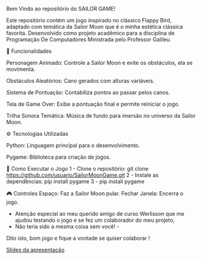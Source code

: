 Bem Vindo ao repositório do SAILOR GAME!

Este repositório contém um jogo inspirado no clássico Flappy Bird, adaptado com temática da Sailor Moon que é o minha estética clássica favorita. 
Desenvolvido como projeto acadêmico para a disciplina de Programação De Computadores Ministrada pelo Professor Galileu.

📌 Funcionalidades

Personagem Animado: Controle a Sailor Moon e evite os obstáculos, ela se movimenta.

Obstáculos Aleatórios: Cano gerados com alturas variáveis.

Sistema de Pontuação: Contabiliza pontos ao passar pelos canos.

Tela de Game Over: Exibe a pontuação final e permite reiniciar o jogo.

Trilha Sonora Temática: Música de fundo para imersão no universo da Sailor Moon.

⚙️ Tecnologias Utilizadas

Python: Linguagem principal para o desenvolvimento.

Pygame: Biblioteca para criação de jogos.

🚀 Como Executar o Jogo
1 - Clone o repositório: git clone https://github.com/usuario/SailorMoonGame.git
2 - Instale as dependências: pip install pygame
3 - pip install pygame

🎮 Controles
Espaço: Faz a Sailor Moon pular.
Fechar Janela: Encerra o jogo.

- Atenção especial ao meu querido amigo de curso Werlisson que me ajudou testando o jogo e se fez um colaborador do meu projeto,
- Não teria sido a mesma coisa sem você! -

  
Dito isto, bom jogo e fique a vontade se quiser colaborar !

[Slides da apresentação](https://www.canva.com/design/DAGJtS209dY/OUYF-A50oT92S-NKqhT9wg/edit?utm_content=DAGJtS209dY&utm_campaign=designshare&utm_medium=link2&utm_source=sharebutton)
